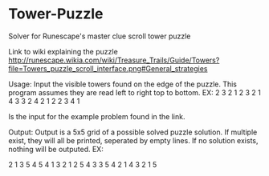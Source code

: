 # Tower-Puzzle
Solver for Runescape's master clue scroll tower puzzle

Link to wiki explaining the puzzle
http://runescape.wikia.com/wiki/Treasure_Trails/Guide/Towers?file=Towers_puzzle_scroll_interface.png#General_strategies

Usage:
Input the visible towers found on the edge of the puzzle.
This program assumes they are read left to right top to bottom.
EX:
2 3 2 1 2 3 2 1 4 3 3 2 4 2 1 2 2 3 4 1 

Is the input for the example problem found in the link.

Output:
Output is a 5x5 grid of a possible solved puzzle solution. If multiple exist, they will all be printed, seperated by empty lines. If no solution exists, nothing will be outputed.
EX:

2 1 3 5 4 
5 4 1 3 2 
1 2 5 4 3 
3 5 4 2 1 
4 3 2 1 5 

